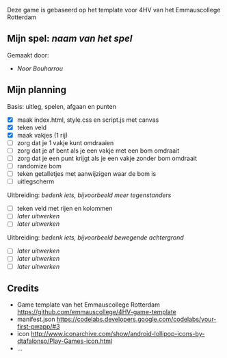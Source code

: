 Deze game is gebaseerd op het template voor 4HV van het Emmauscollege Rotterdam

## Mijn spel: *naam van het spel*
Gemaakt door:
- *Noor Bouharrou*


## Mijn planning

Basis: uitleg, spelen, afgaan en punten
- [x] maak index.html, style.css en script.js met canvas
- [x] teken veld
- [x] maak vakjes  (1 rij)
- [ ] zorg dat je 1 vakje kunt omdraaien
- [ ] zorg dat je af bent als je een vakje met een bom omdraait
- [ ] zorg dat je een punt krijgt als je een vakje zonder bom omdraait
- [ ] randomize bom 
-	[ ] teken getalletjes met aanwijzigen waar de bom is
- [ ] uitlegscherm

Uitbreiding: *bedenk iets, bijvoorbeeld meer tegenstanders*
- [ ] teken veld met rijen en kolommen
- [ ] *later uitwerken*
- [ ] *later uitwerken*

Uitbreiding: *bedenk iets, bijvoorbeeld bewegende achtergrond*
- [ ] *later uitwerken*
- [ ] *later uitwerken*
- [ ] *later uitwerken*

## Credits
- Game template van het Emmauscollege Rotterdam https://github.com/emmauscollege/4HV-game-template
- manifest.json https://codelabs.developers.google.com/codelabs/your-first-pwapp/#3
- icon http://www.iconarchive.com/show/android-lollipop-icons-by-dtafalonso/Play-Games-icon.html
- ...
